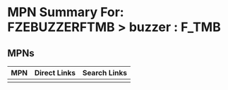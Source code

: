 



# MPN Summary For: FZEBUZZERFTMB > buzzer : F_TMB

## MPNs
  

|MPN|Direct Links|Search Links|
| :--- | :--- | :--- |
||||
